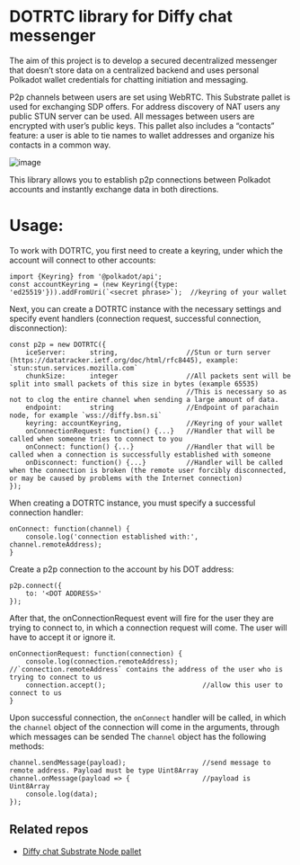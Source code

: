 # DOTRTC library for Diffy chat messenger

The aim of this project is to develop a secured decentralized messenger that doesn’t store data on a centralized backend and uses personal Polkadot wallet credentials for chatting initiation and messaging.

P2p channels between users are set using WebRTC. This Substrate pallet is used for exchanging SDP offers. For address discovery of NAT users any public STUN server can be used. All messages between users are encrypted with user’s public keys. This pallet also includes a “contacts” feature: a user is able to tie names to wallet addresses and organize his contacts in a common way.

![image](https://user-images.githubusercontent.com/126072104/220610232-0b9a4033-97cc-44ba-8948-a610b2b0c4bf.png)

This library allows you to establish p2p connections between Polkadot accounts and instantly exchange data in both directions.

# Usage:

To work with DOTRTC, you first need to create a keyring, under which the account will connect to other accounts:

    import {Keyring} from '@polkadot/api';
    const accountKeyring = (new Keyring({type: 'ed25519'})).addFromUri(`<secret phrase>`);  //keyring of your wallet

Next, you can create a DOTRTC instance with the necessary settings and specify event handlers (connection request, successful connection, disconnection):

    const p2p = new DOTRTC({
        iceServer:      string,                 //Stun or turn server (https://datatracker.ietf.org/doc/html/rfc8445), example: `stun:stun.services.mozilla.com`
        chunkSize:      integer                 //All packets sent will be split into small packets of this size in bytes (example 65535)
                                                //This is necessary so as not to clog the entire channel when sending a large amount of data.
        endpoint:       string                  //Endpoint of parachain node, for example `wss://diffy.bsn.si`
        keyring: accountKeyring,                //Keyring of your wallet
        onConnectionRequest: function() {...}   //Handler that will be called when someone tries to connect to you
        onConnect: function() {...}             //Handler that will be called when a connection is successfully established with someone
        onDisconnect: function() {...}          //Handler will be called when the connection is broken (the remote user forcibly disconnected, or may be caused by problems with the Internet connection)
    });


When creating a DOTRTC instance, you must specify a successful connection handler:

    onConnect: function(channel) {
        console.log('connection established with:', channel.remoteAddress);
    }

Create a p2p connection to the account by his DOT address:

    p2p.connect({
        to: '<DOT ADDRESS>'
    });

After that, the onConnectionRequest event will fire for the user they are trying to connect to, in which a connection request will come.
The user will have to accept it or ignore it.

    onConnectionRequest: function(connection) {
        console.log(connection.remoteAddress);      //`connection.remoteAddress` contains the address of the user who is trying to connect to us
        connection.accept();                        //allow this user to connect to us
    }


Upon successful connection, the `onConnect` handler will be called, in which the `channel` object of the connection will come in the arguments, through which messages can be sended
The `channel` object has the following methods:

    channel.sendMessage(payload);                   //send message to remote address. Payload must be type Uint8Array
    channel.onMessage(payload => {                  //payload is Uint8Array
        console.log(data);
    });

## Related repos

- [Diffy chat Substrate Node pallet](https://github.com/Belsoft-rs/diffychat-pallet)
